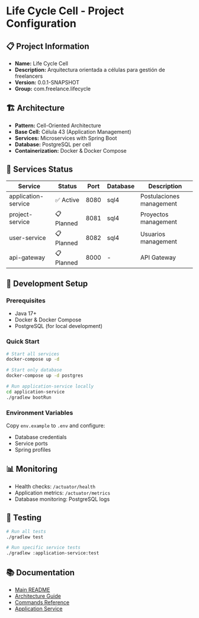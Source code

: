 # Life Cycle Cell - Project Configuration

## 📋 Project Information
- **Name:** Life Cycle Cell
- **Description:** Arquitectura orientada a células para gestión de freelancers
- **Version:** 0.0.1-SNAPSHOT
- **Group:** com.freelance.lifecycle

## 🏗️ Architecture
- **Pattern:** Cell-Oriented Architecture
- **Base Cell:** Célula 43 (Application Management)
- **Services:** Microservices with Spring Boot
- **Database:** PostgreSQL per cell
- **Containerization:** Docker & Docker Compose

## 🚀 Services Status

| Service | Status | Port | Database | Description |
|---------|--------|------|----------|-------------|
| application-service | ✅ Active | 8080 | sql4 | Postulaciones management |
| project-service | 📋 Planned | 8081 | sql4 | Proyectos management |
| user-service | 📋 Planned | 8082 | sql4 | Usuarios management |
| api-gateway | 📋 Planned | 8000 | - | API Gateway |

## 🔧 Development Setup

### Prerequisites
- Java 17+
- Docker & Docker Compose
- PostgreSQL (for local development)

### Quick Start
```bash
# Start all services
docker-compose up -d

# Start only database
docker-compose up -d postgres

# Run application-service locally
cd application-service
./gradlew bootRun
```

### Environment Variables
Copy `env.example` to `.env` and configure:
- Database credentials
- Service ports
- Spring profiles

## 📊 Monitoring
- Health checks: `/actuator/health`
- Application metrics: `/actuator/metrics`
- Database monitoring: PostgreSQL logs

## 🧪 Testing
```bash
# Run all tests
./gradlew test

# Run specific service tests
./gradlew :application-service:test
```

## 📚 Documentation
- [Main README](./README.md)
- [Architecture Guide](./ARCHITECTURE.md)
- [Commands Reference](./COMMANDS.md)
- [Application Service](./application-service/README.md)

